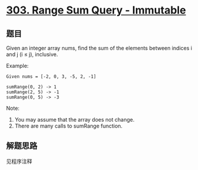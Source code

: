 # [303. Range Sum Query - Immutable](https://leetcode.com/problems/range-sum-query-immutable/)

## 题目

Given an integer array nums, find the sum of the elements between indices i and j (i ≤ j), inclusive.

Example:

```shell
Given nums = [-2, 0, 3, -5, 2, -1]

sumRange(0, 2) -> 1
sumRange(2, 5) -> -1
sumRange(0, 5) -> -3
```

Note:

1. You may assume that the array does not change.
1. There are many calls to sumRange function.

## 解题思路

见程序注释
